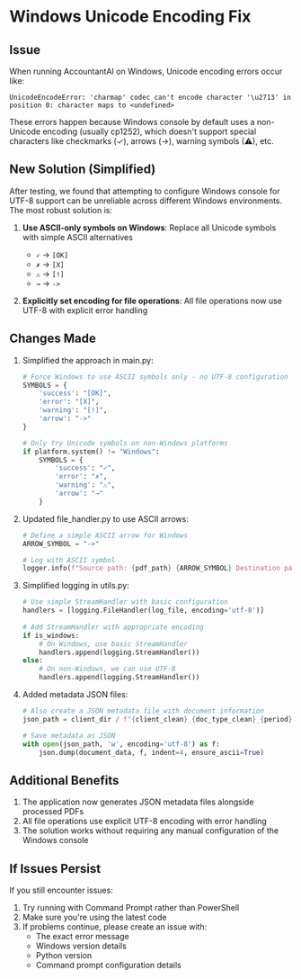 # Windows Unicode Encoding Fix

## Issue

When running AccountantAI on Windows, Unicode encoding errors occur like:

```
UnicodeEncodeError: 'charmap' codec can't encode character '\u2713' in position 0: character maps to <undefined>
```

These errors happen because Windows console by default uses a non-Unicode encoding (usually cp1252), which doesn't support special characters like checkmarks (✓), arrows (→), warning symbols (⚠), etc.

## New Solution (Simplified)

After testing, we found that attempting to configure Windows console for UTF-8 support can be unreliable across different Windows environments. The most robust solution is:

1. **Use ASCII-only symbols on Windows**: Replace all Unicode symbols with simple ASCII alternatives
   - `✓` → `[OK]`
   - `✗` → `[X]`
   - `⚠` → `[!]`
   - `→` → `->`

2. **Explicitly set encoding for file operations**: All file operations now use UTF-8 with explicit error handling

## Changes Made

1. Simplified the approach in main.py:
   ```python
   # Force Windows to use ASCII symbols only - no UTF-8 configuration attempt
   SYMBOLS = {
       'success': "[OK]",
       'error': "[X]",
       'warning': "[!]",
       'arrow': "->"
   }

   # Only try Unicode symbols on non-Windows platforms
   if platform.system() != "Windows":
       SYMBOLS = {
           'success': "✓",
           'error': "✗",
           'warning': "⚠",
           'arrow': "→"
       }
   ```

2. Updated file_handler.py to use ASCII arrows:
   ```python
   # Define a simple ASCII arrow for Windows
   ARROW_SYMBOL = "->"
   
   # Log with ASCII symbol
   logger.info(f"Source path: {pdf_path} {ARROW_SYMBOL} Destination path: {dest_path}")
   ```

3. Simplified logging in utils.py:
   ```python
   # Use simple StreamHandler with basic configuration
   handlers = [logging.FileHandler(log_file, encoding='utf-8')]
    
   # Add StreamHandler with appropriate encoding
   if is_windows:
       # On Windows, use basic StreamHandler
       handlers.append(logging.StreamHandler())
   else:
       # On non-Windows, we can use UTF-8 
       handlers.append(logging.StreamHandler())
   ```

4. Added metadata JSON files:
   ```python
   # Also create a JSON metadata file with document information
   json_path = client_dir / f"{client_clean}_{doc_type_clean}_{period}.json"
   
   # Save metadata as JSON
   with open(json_path, 'w', encoding='utf-8') as f:
       json.dump(document_data, f, indent=4, ensure_ascii=True)
   ```

## Additional Benefits

1. The application now generates JSON metadata files alongside processed PDFs
2. All file operations use explicit UTF-8 encoding with error handling
3. The solution works without requiring any manual configuration of the Windows console

## If Issues Persist

If you still encounter issues:

1. Try running with Command Prompt rather than PowerShell
2. Make sure you're using the latest code
3. If problems continue, please create an issue with:
   - The exact error message
   - Windows version details  
   - Python version
   - Command prompt configuration details
